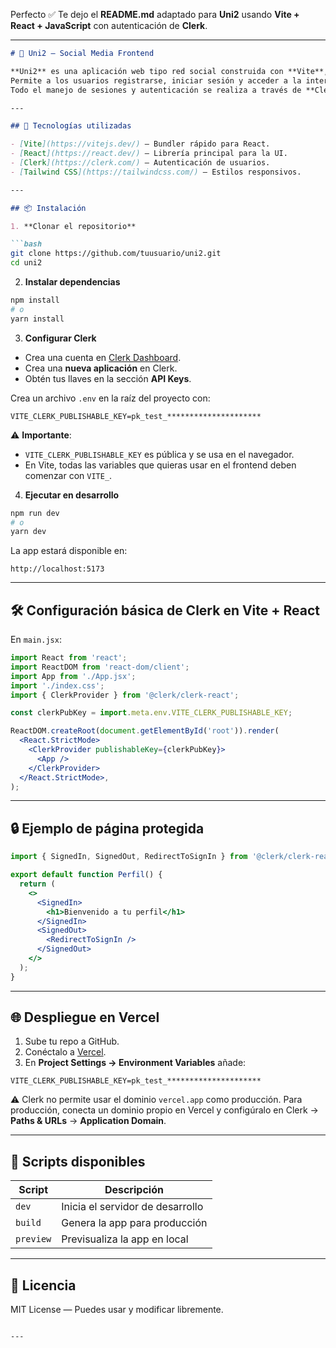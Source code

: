 Perfecto ✅
Te dejo el **README.md** adaptado para **Uni2** usando **Vite + React + JavaScript** con autenticación de **Clerk**.

---

````markdown
# 📱 Uni2 — Social Media Frontend

**Uni2** es una aplicación web tipo red social construida con **Vite**, **React** y autenticación mediante **Clerk**.  
Permite a los usuarios registrarse, iniciar sesión y acceder a la interfaz de la app.  
Todo el manejo de sesiones y autenticación se realiza a través de **Clerk**.

---

## 🚀 Tecnologías utilizadas

- [Vite](https://vitejs.dev/) — Bundler rápido para React.
- [React](https://react.dev/) — Librería principal para la UI.
- [Clerk](https://clerk.com/) — Autenticación de usuarios.
- [Tailwind CSS](https://tailwindcss.com/) — Estilos responsivos.

---

## 📦 Instalación

1. **Clonar el repositorio**

```bash
git clone https://github.com/tuusuario/uni2.git
cd uni2
````

2. **Instalar dependencias**

```bash
npm install
# o
yarn install
```

3. **Configurar Clerk**

* Crea una cuenta en [Clerk Dashboard](https://dashboard.clerk.com/).
* Crea una **nueva aplicación** en Clerk.
* Obtén tus llaves en la sección **API Keys**.

Crea un archivo `.env` en la raíz del proyecto con:

```env
VITE_CLERK_PUBLISHABLE_KEY=pk_test_*********************
```

⚠️ **Importante**:

* `VITE_CLERK_PUBLISHABLE_KEY` es pública y se usa en el navegador.
* En Vite, todas las variables que quieras usar en el frontend deben comenzar con `VITE_`.

4. **Ejecutar en desarrollo**

```bash
npm run dev
# o
yarn dev
```

La app estará disponible en:

```
http://localhost:5173
```

---

## 🛠 Configuración básica de Clerk en Vite + React

En `main.jsx`:

```jsx
import React from 'react';
import ReactDOM from 'react-dom/client';
import App from './App.jsx';
import './index.css';
import { ClerkProvider } from '@clerk/clerk-react';

const clerkPubKey = import.meta.env.VITE_CLERK_PUBLISHABLE_KEY;

ReactDOM.createRoot(document.getElementById('root')).render(
  <React.StrictMode>
    <ClerkProvider publishableKey={clerkPubKey}>
      <App />
    </ClerkProvider>
  </React.StrictMode>,
);
```

---

## 🔒 Ejemplo de página protegida

```jsx
import { SignedIn, SignedOut, RedirectToSignIn } from '@clerk/clerk-react';

export default function Perfil() {
  return (
    <>
      <SignedIn>
        <h1>Bienvenido a tu perfil</h1>
      </SignedIn>
      <SignedOut>
        <RedirectToSignIn />
      </SignedOut>
    </>
  );
}
```

---

## 🌐 Despliegue en Vercel

1. Sube tu repo a GitHub.
2. Conéctalo a [Vercel](https://vercel.com/).
3. En **Project Settings → Environment Variables** añade:

```
VITE_CLERK_PUBLISHABLE_KEY=pk_test_*********************
```

⚠️ Clerk no permite usar el dominio `vercel.app` como producción.
Para producción, conecta un dominio propio en Vercel y configúralo en Clerk → **Paths & URLs** → **Application Domain**.

---

## 📌 Scripts disponibles

| Script    | Descripción                      |
| --------- | -------------------------------- |
| `dev`     | Inicia el servidor de desarrollo |
| `build`   | Genera la app para producción    |
| `preview` | Previsualiza la app en local     |

---

## 📄 Licencia

MIT License — Puedes usar y modificar libremente.

```

---

